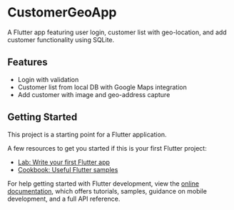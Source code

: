 # CustomerGeoApp
A Flutter app featuring user login, customer list with geo-location, and add customer functionality using SQLite.

## Features
- Login with validation
- Customer list from local DB with Google Maps integration
- Add customer with image and geo-address capture

## Getting Started

This project is a starting point for a Flutter application.

A few resources to get you started if this is your first Flutter project:

- [Lab: Write your first Flutter app](https://docs.flutter.dev/get-started/codelab)
- [Cookbook: Useful Flutter samples](https://docs.flutter.dev/cookbook)

For help getting started with Flutter development, view the
[online documentation](https://docs.flutter.dev/), which offers tutorials,
samples, guidance on mobile development, and a full API reference.
